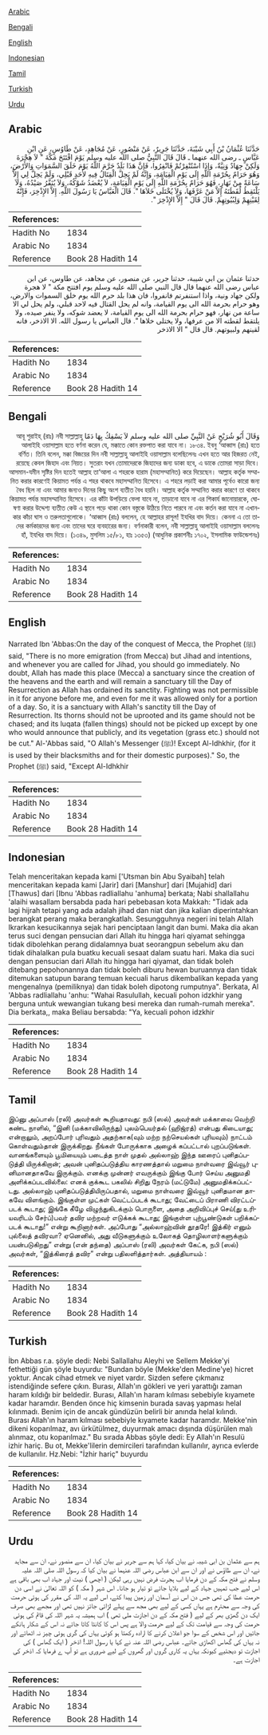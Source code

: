 [Arabic](#arabic)

[Bengali](#bengali)

[English](#english)

[Indonesian](#indonesian)

[Tamil](#tamil)

[Turkish](#turkish)

[Urdu](#urdu)

## Arabic


<div dir="rtl" lang="ar" style={{fontSize:'larger',backgroundColor:'#f8f9fa',padding:20}}>
حَدَّثَنَا عُثْمَانُ بْنُ أَبِي شَيْبَةَ، حَدَّثَنَا جَرِيرٌ، عَنْ مَنْصُورٍ، عَنْ مُجَاهِدٍ، عَنْ طَاوُسٍ، عَنِ ابْنِ عَبَّاسٍ ـ رضى الله عنهما ـ قَالَ قَالَ النَّبِيُّ صلى الله عليه وسلم يَوْمَ افْتَتَحَ مَكَّةَ ‏"‏ لاَ هِجْرَةَ وَلَكِنْ جِهَادٌ وَنِيَّةٌ، وَإِذَا اسْتُنْفِرْتُمْ فَانْفِرُوا، فَإِنَّ هَذَا بَلَدٌ حَرَّمَ اللَّهُ يَوْمَ خَلَقَ السَّمَوَاتِ وَالأَرْضَ، وَهُوَ حَرَامٌ بِحُرْمَةِ اللَّهِ إِلَى يَوْمِ الْقِيَامَةِ، وَإِنَّهُ لَمْ يَحِلَّ الْقِتَالُ فِيهِ لأَحَدٍ قَبْلِي، وَلَمْ يَحِلَّ لِي إِلاَّ سَاعَةً مِنْ نَهَارٍ، فَهُوَ حَرَامٌ بِحُرْمَةِ اللَّهِ إِلَى يَوْمِ الْقِيَامَةِ، لاَ يُعْضَدُ شَوْكُهُ، وَلاَ يُنَفَّرُ صَيْدُهُ، وَلاَ يَلْتَقِطُ لُقَطَتَهُ إِلاَّ مَنْ عَرَّفَهَا، وَلاَ يُخْتَلَى خَلاَهَا ‏"‏‏.‏ قَالَ الْعَبَّاسُ يَا رَسُولَ اللَّهِ‏.‏ إِلاَّ الإِذْخِرَ، فَإِنَّهُ لِقَيْنِهِمْ وَلِبُيُوتِهِمْ‏.‏ قَالَ قَالَ ‏"‏ إِلاَّ الإِذْخِرَ ‏"‏‏.‏
</div>
<div style={{backgroundColor:'#f8f9fa',padding:20, marginBottom: 10}}><table> <thead> <tr> <th>References:</th> <th></th> </tr> </thead> <tbody><tr><td>Hadith No</td><td>1834</td></tr><tr><td>Arabic No</td><td>1834</td></tr><tr><td>Reference</td><td>Book 28 Hadith 14</td></tr></tbody></table></div>


<div dir="rtl" lang="ar" style={{fontSize:'larger',backgroundColor:'#f8f9fa',padding:20}}>
حدثنا عثمان بن ابي شيبة، حدثنا جرير، عن منصور، عن مجاهد، عن طاوس، عن ابن عباس رضى الله عنهما قال قال النبي صلى الله عليه وسلم يوم افتتح مكة " لا هجرة ولكن جهاد ونية، واذا استنفرتم فانفروا، فان هذا بلد حرم الله يوم خلق السموات والارض، وهو حرام بحرمة الله الى يوم القيامة، وانه لم يحل القتال فيه لاحد قبلي، ولم يحل لي الا ساعة من نهار، فهو حرام بحرمة الله الى يوم القيامة، لا يعضد شوكه، ولا ينفر صيده، ولا يلتقط لقطته الا من عرفها، ولا يختلى خلاها ". قال العباس يا رسول الله. الا الاذخر، فانه لقينهم ولبيوتهم. قال قال " الا الاذخر
</div>
<div style={{backgroundColor:'#f8f9fa',padding:20, marginBottom: 10}}><table> <thead> <tr> <th>References:</th> <th></th> </tr> </thead> <tbody><tr><td>Hadith No</td><td>1834</td></tr><tr><td>Arabic No</td><td>1834</td></tr><tr><td>Reference</td><td>Book 28 Hadith 14</td></tr></tbody></table></div>

## Bengali


<div dir="rtl" lang="bn" style={{fontSize:'larger',backgroundColor:'#f8f9fa',padding:20}}>
وَقَالَ أَبُو شُرَيْحٍ عَنْ النَّبِيِّ صلى الله عليه وسلم لاَ يَسْفِكُ بِهَا دَمًا আবূ শুরাইহ্ (রাঃ) নবী সাল্লাল্লাহু আলাইহি ওয়াসাল্লাম হতে বর্ণনা করেন যে, মক্কাতে কোন রক্তপাত করা যাবে না। ১৮৩৪. ইবনু ‘আব্বাস (রাঃ) হতে বর্ণিত। তিনি বলেন, মক্কা বিজয়ের দিন নবী সাল্লাল্লাহু আলাইহি ওয়াসাল্লাম বলেছিলেনঃ এখন হতে আর হিজরত নেই, রয়েছে কেবল জিহাদ এবং নিয়ত। সুতরাং যখন তোমাদেরকে জিহাদের জন্য ডাকা হবে, এ ডাকে তোমরা সাড়া দিবে। আসমান-যমীন সৃষ্টির দিন হতেই আল্লাহ তা‘আলা এ শহরকে হারাম (মহাসম্মানিত) করে দিয়েছেন। আল্লাহ কর্তৃক সম্মানিত করার কারণেই কিয়ামত পর্যন্ত এ শহর থাকবে মহাসম্মানিত হিসেবে। এ শহরে লড়াই করা আমার পূর্বেও কারো জন্য বৈধ ছিল না এবং আমার জন্যও দিনের কিছু অংশ ব্যতীত বৈধ হয়নি। আল্লাহ কর্তৃক সম্মানিত করার কারণে তা থাকবে কিয়ামত পর্যন্ত মহাসম্মানিত হিসেবে। এর কাঁটা উপড়িয়ে ফেলা যাবে না, তাড়ানো যাবে না এর শিকার্য জানোয়ারকে, ঘোষণা করার উদ্দেশ্য ব্যতীত কেউ এ স্থানে পড়ে থাকা কোন বস্তুকে উঠিয়ে নিতে পারবে না এবং কর্তন করা যাবে না এখানকার কাঁচা ঘাস ও তরুলতাগুলোকে। ‘আব্বাস (রাঃ) বললেন, হে আল্লাহর রাসূল! ইযখির বাদ দিয়ে। কেননা এ তো তাদের কর্মকারদের জন্য এবং তাদের ঘরে ব্যবহারের জন্য। বর্ণনাকারী বলেন, নবী সাল্লাল্লাহু আলাইহি ওয়াসাল্লাম বললেনঃ হাঁ, ইযখির বাদ দিয়ে। (১৩৪৯, মুসলিম ১৫/৮১, হাঃ ১৩৫৩) (আধুনিক প্রকাশনীঃ ১৭০২, ইসলামিক ফাউন্ডেশনঃ)
</div>
<div style={{backgroundColor:'#f8f9fa',padding:20, marginBottom: 10}}><table> <thead> <tr> <th>References:</th> <th></th> </tr> </thead> <tbody><tr><td>Hadith No</td><td>1834</td></tr><tr><td>Arabic No</td><td>1834</td></tr><tr><td>Reference</td><td>Book 28 Hadith 14</td></tr></tbody></table></div>

## English


<div dir="ltr" lang="en" style={{fontSize:'larger',backgroundColor:'#f8f9fa',padding:20}}>
Narrated Ibn 'Abbas:On the day of the conquest of Mecca, the Prophet (ﷺ) said, "There is no more emigration (from Mecca) but Jihad and intentions, and whenever you are called for Jihad, you should go immediately. No doubt, Allah has made this place (Mecca) a sanctuary since the creation of the heavens and the earth and will remain a sanctuary till the Day of Resurrection as Allah has ordained its sanctity. Fighting was not permissible in it for anyone before me, and even for me it was allowed only for a portion of a day. So, it is a sanctuary with Allah's sanctity till the Day of Resurrection. Its thorns should not be uprooted and its game should not be chased; and its luqata (fallen things) should not be picked up except by one who would announce that publicly, and its vegetation (grass etc.) should not be cut." Al-'Abbas said, "O Allah's Messenger (ﷺ)! Except Al-Idhkhir, (for it is used by their blacksmiths and for their domestic purposes)." So, the Prophet (ﷺ) said, "Except Al-Idhkhir
</div>
<div style={{backgroundColor:'#f8f9fa',padding:20, marginBottom: 10}}><table> <thead> <tr> <th>References:</th> <th></th> </tr> </thead> <tbody><tr><td>Hadith No</td><td>1834</td></tr><tr><td>Arabic No</td><td>1834</td></tr><tr><td>Reference</td><td>Book 28 Hadith 14</td></tr></tbody></table></div>

## Indonesian


<div dir="ltr" lang="id" style={{fontSize:'larger',backgroundColor:'#f8f9fa',padding:20}}>
Telah menceritakan kepada kami ['Utsman bin Abu Syaibah] telah menceritakan kepada kami [Jarir] dari [Manshur] dari [Mujahid] dari [Thawus] dari [Ibnu 'Abbas radliallahu 'anhuma] berkata; Nabi shallallahu 'alaihi wasallam bersabda pada hari pebebasan kota Makkah: "Tidak ada lagi hijrah tetapi yang ada adalah jihad dan niat dan jika kalian diperintahkan berangkat perang maka berangkatlah. Sesungguhnya negeri ini telah Allah Ikrarkan kesucikannya sejak hari penciptaan langit dan bumi. Maka dia akan terus suci dengan pensucian dari Allah itu hingga hari qiyamat sehingga tidak dibolehkan perang didalamnya buat seorangpun sebelum aku dan tidak dihalalkan pula buatku kecuali sesaat dalam suatu hari. Maka dia suci dengan pensucian dari Allah itu hingga hari qiyamat, dan tidak boleh ditebang pepohonannya dan tidak boleh diburu hewan buruannya dan tidak ditemukan satupun barang temuan kecuali harus dikembalikan kepada yang mengenalnya (pemiliknya) dan tidak boleh dipotong rumputnya". Berkata, Al 'Abbas radliallahu 'anhu: "Wahai Rasulullah, kecuali pohon idzkhir yang berguna untuk wewangian tukang besi mereka dan rumah-rumah mereka". Dia berkata,, maka Beliau bersabda: "Ya, kecuali pohon idzkhir
</div>
<div style={{backgroundColor:'#f8f9fa',padding:20, marginBottom: 10}}><table> <thead> <tr> <th>References:</th> <th></th> </tr> </thead> <tbody><tr><td>Hadith No</td><td>1834</td></tr><tr><td>Arabic No</td><td>1834</td></tr><tr><td>Reference</td><td>Book 28 Hadith 14</td></tr></tbody></table></div>

## Tamil


<div dir="ltr" lang="ta" style={{fontSize:'larger',backgroundColor:'#f8f9fa',padding:20}}>
இப்னு அப்பாஸ் (ரலி) அவர்கள் கூறியதாவது: நபி (ஸல்) அவர்கள் மக்காவை வெற்றி கண்ட நாளில், “இனி (மக்காவிலிருந்து) புலம்பெயர்தல் (ஹிஜ்ரத்) என்பது கிடையாது; என்றாலும், அறப்போர் புரிவதும் அதற்காக(வும் மற்ற நற்செயல்கள் புரியவும்) நாட்டம் கொள்வதும்தான் இருக்கிறது. நீங்கள் போருக்காக அழைக் கப்பட்டால் புறப்படுங்கள். வானங்களையும் பூமியையும் படைத்த நாள் முதல் அல்லாஹ் இந்த ஊரைப் புனிதப்படுத்தி யிருக்கிறான்; அவன் புனிதப்படுத்திய காரணத்தால் மறுமை நாள்வரை இவ்வூர் புனிமானதாகவே இருக்கும். எனக்கு முன்னர் எவருக்கும் இங்கு போர் செய்ய அனுமதி அளிக்கப்படவில்லை: எனக் குக்கூட பகலில் சிறிது நேரம் (மட்டுமே) அனுமதிக்கப்பட்டது. அல்லாஹ் புனிதப்படுத்தியிருப்பதால், மறுமை நாள்வரை இவ்வூர் புனிதமான தாகவே விளங்கும். இங்குள்ள முட்கள் வெட்டப்படக் கூடாது; வேட்டைப் பிராணி விரட்டப்படக் கூடாது; இங்கே கீழே விழுந்துகிடக்கும் பொருளை, அதை அறிவிப்புச் செய்(து உரியவரிடம் சேர்ப்)பவர் தவிர மற்றவர் எடுக்கக் கூடாது; இங்குள்ள புற்பூண்டுகள் பறிக்கப்படக் கூடாது!” என்று கூறினார்கள். அப்போது “அல்லாஹ்வின் தூதரே! இத்கிர் எனும் புல்லைத் தவிரவா? ஏனெனில், அது வீடுகளுக்கும் உலோகத் தொழிலாளர்களுக்கும் பயன்படுகிறது” என்று (என் தந்தை) அப்பாஸ் (ரலி) அவர்கள் கேட்க, நபி (ஸல்) அவர்கள், “இத்கிரைத் தவிர” என்று பதிலளித்தார்கள். அத்தியாயம் :
</div>
<div style={{backgroundColor:'#f8f9fa',padding:20, marginBottom: 10}}><table> <thead> <tr> <th>References:</th> <th></th> </tr> </thead> <tbody><tr><td>Hadith No</td><td>1834</td></tr><tr><td>Arabic No</td><td>1834</td></tr><tr><td>Reference</td><td>Book 28 Hadith 14</td></tr></tbody></table></div>

## Turkish


<div dir="ltr" lang="tr" style={{fontSize:'larger',backgroundColor:'#f8f9fa',padding:20}}>
İbn Abbas r.a. şöyle dedi: Nebi Sallallahu Aleyhi ve Sellem Mekke'yi fethettiği gün şöyle buyurdu: "Bundan böyle (Mekke'den Medine'ye) hicret yoktur. Ancak cihad etmek ve niyet vardır. Sizden sefere çıkmanız istendiğinde sefere çıkın. Burası, Allah'ın gökleri ve yeri yarattığı zaman haram kıldığı bir beldedir. Burası, Allah'ın haram kılması sebebiyle kıyamete kadar haramdır. Benden önce hiç kimsenin burada savaş yapması helal kılınmadı. Benim için de ancak gündüzün belirli bir anında helal kılındı. Burası Allah'ın haram kılması sebebiyle kıyamete kadar haramdır. Mekke'nin dikeni koparılmaz, avı ürkütülmez, du­yurmak amacı dışında düşürülen malı alınmaz, otu koparılmaz." Bu sırada Abbas şöyle dedi: Ey Allah'ın Resulü izhir hariç. Bu ot, Mekke'lilerin demircileri tarafından kullanılır, ayrıca evlerde de kullanılır. Hz.Nebi: "İzhir hariç" buyurdu
</div>
<div style={{backgroundColor:'#f8f9fa',padding:20, marginBottom: 10}}><table> <thead> <tr> <th>References:</th> <th></th> </tr> </thead> <tbody><tr><td>Hadith No</td><td>1834</td></tr><tr><td>Arabic No</td><td>1834</td></tr><tr><td>Reference</td><td>Book 28 Hadith 14</td></tr></tbody></table></div>

## Urdu


<div dir="rtl" lang="ur" style={{fontSize:'larger',backgroundColor:'#f8f9fa',padding:20}}>
ہم سے عثمان بن ابی شیبہ نے بیان کیا، کہا ہم سے جریر نے بیان کیا، ان سے منصور نے، ان سے مجاہد نے، ان سے طاؤس نے اور ان سے ابن عباس رضی اللہ عنہما نے بیان کیا کہ رسول اللہ صلی اللہ علیہ وسلم نے فتح مکہ کے دن فرمایا اب ہجرت فرض نہیں رہی لیکن ( اچھی ) نیت اور جہاد اب بھی باقی ہے اس لیے جب تمہیں جہاد کے لیے بلایا جائے تو تیار ہو جانا۔ اس شہر ( مکہ ) کو اللہ تعالیٰ نے اسی دن حرمت عطا کی تھی جس دن اس نے آسمان اور زمین پیدا کئے، اس لیے یہ اللہ کی مقرر کی ہوئی حرمت کی وجہ سے محترم ہے یہاں کسی کے لیے بھی مجھ سے پہلے لڑائی جائز نہیں تھی اور مجھے بھی صرف ایک دن گھڑی بھر کے لیے ( فتح مکہ کے دن اجازت ملی تھی ) اب ہمیشہ یہ شہر اللہ کی قائم کی ہوئی حرمت کی وجہ سے قیامت تک کے لیے حرمت والا ہے پس اس کا کانٹا کاٹا جائے نہ اس کے شکار ہانکے جائیں اور اس شخص کے سوا جو اعلان کرنے کا ارادہ رکھتا ہو کوئی یہاں کی گری ہوئی چیز نہ اٹھائے اور نہ یہاں کی گھاس اکھاڑی جائے۔ عباس رضی اللہ عنہ نے کہا یا رسول اللہ! اذخر ( ایک گھاس ) کی اجازت تو دیجئیے کیونکہ یہاں یہ کاری گروں اور گھروں کے لیے ضروری ہے تو آپ ے فرمایا کہ اذخر کی اجازت ہے۔
</div>
<div style={{backgroundColor:'#f8f9fa',padding:20, marginBottom: 10}}><table> <thead> <tr> <th>References:</th> <th></th> </tr> </thead> <tbody><tr><td>Hadith No</td><td>1834</td></tr><tr><td>Arabic No</td><td>1834</td></tr><tr><td>Reference</td><td>Book 28 Hadith 14</td></tr></tbody></table></div>
